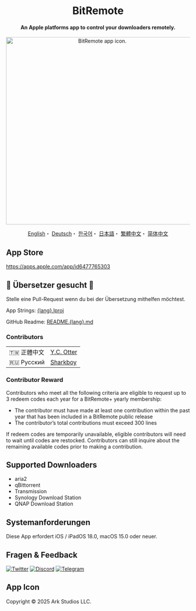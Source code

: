 <h1 align="center">BitRemote</h1>

<h4 align="center">An Apple platforms app to control your downloaders remotely.</h4>

<p align="center">
<picture>
<source media="(prefers-color-scheme: dark)" srcset="https://github.com/user-attachments/assets/06adf4db-363a-4e4c-a277-0328037b0258">
<img src="https://github.com/user-attachments/assets/b22205ce-0079-468d-8343-a72c7d1bcc16" width="512" alt="BitRemote app icon.">
</picture>
</p>

<p align="center">
  <a href="/README.md">English</a>・
  <a href="/READMEs/README.de.md">Deutsch</a>・
  <a href="/READMEs/README.ko.md">한국어</a>・
  <a href="/READMEs/README.jpn.md">日本語</a>・
  <a href="/READMEs/README.cht.md">繁體中文</a>・
  <a href="/READMEs/README.chs.md">简体中文</a>
</p>

## App Store
https://apps.apple.com/app/id6477765303

## 📢 Übersetzer gesucht 📢
Stelle eine Pull-Request wenn du bei der Übersetzung mithelfen möchtest.

App Strings: [{lang}.lproj](/Strings)

GitHub Readme: [README.{lang}.md](/READMEs)

### Contributors
| | |
| - | - |
| 🇹🇼 正體中文 | [Y.C. Otter](https://github.com/otteryc) |
| 🇷🇺 Русский | [Sharkboy](https://github.com/Sharkboy-j) |

### Contributor Reward
Contributors who meet all the following criteria are eligible to request up to 3 redeem codes each year for a BitRemote+ yearly membership:
- The contributor must have made at least one contribution within the past year that has been included in a BitRemote public release
- The contributor’s total contributions must exceed 300 lines

If redeem codes are temporarily unavailable, eligible contributors will need to wait until codes are restocked. Contributors can still inquire about the remaining available codes prior to making a contribution.

## Supported Downloaders
- aria2
- qBittorrent
- Transmission
- Synology Download Station
- QNAP Download Station

## Systemanforderungen
Diese App erfordert iOS / iPadOS 18.0, macOS 15.0 oder neuer.

## Fragen & Feedback
[![Twitter](https://img.shields.io/badge/Twitter-2CA5E0?style=for-the-badge&logo=twitter&logoColor=white)](https://twitter.com/bitremote)
[![Discord](https://img.shields.io/badge/Discord-7289DA?style=for-the-badge&logo=discord&logoColor=white)](https://discord.gg/x5TP2z6cFj)
[![Telegram](https://img.shields.io/badge/Telegram-858585?style=for-the-badge&logo=telegram&logoColor=white)](https://t.me/bitremote)

## App Icon
Copyright © 2025 Ark Studios LLC.
